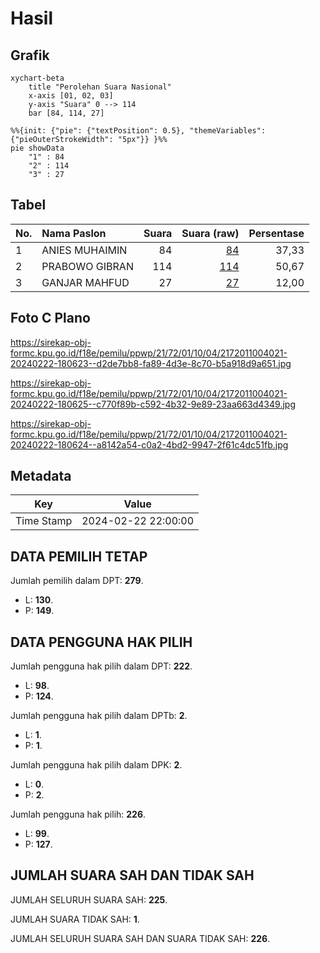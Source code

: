 # Hasil

## Grafik

```mermaid
xychart-beta
    title "Perolehan Suara Nasional"
    x-axis [01, 02, 03]
    y-axis "Suara" 0 --> 114
    bar [84, 114, 27]
```

```mermaid
%%{init: {"pie": {"textPosition": 0.5}, "themeVariables": {"pieOuterStrokeWidth": "5px"}} }%%
pie showData
    "1" : 84
    "2" : 114
    "3" : 27
```

## Tabel

| No. | Nama Paslon    | Suara | Suara (raw) | Persentase |
|:--- |:-------------- | -----:| -----------:| ----------:|
| 1   | ANIES MUHAIMIN | 84    | [84][p-1]   | 37,33      |
| 2   | PRABOWO GIBRAN | 114   | [114][p-2]  | 50,67      |
| 3   | GANJAR MAHFUD  | 27    | [27][p-3]   | 12,00      |


[p-1]: https://github.com/gigit-pemilu/pemilu-2024/blob/main/pilpres/hitung-suara/sub/21-kepulauan-riau/sub/72-kota-tanjung-pinang/sub/01-tanjung-pinang-barat/sub/1004-bukit-cermin/sub/021-tps/sub/paslon-1.txt
[p-2]: https://github.com/gigit-pemilu/pemilu-2024/blob/main/pilpres/hitung-suara/sub/21-kepulauan-riau/sub/72-kota-tanjung-pinang/sub/01-tanjung-pinang-barat/sub/1004-bukit-cermin/sub/021-tps/sub/paslon-2.txt
[p-3]: https://github.com/gigit-pemilu/pemilu-2024/blob/main/pilpres/hitung-suara/sub/21-kepulauan-riau/sub/72-kota-tanjung-pinang/sub/01-tanjung-pinang-barat/sub/1004-bukit-cermin/sub/021-tps/sub/paslon-3.txt

## Foto C Plano

https://sirekap-obj-formc.kpu.go.id/f18e/pemilu/ppwp/21/72/01/10/04/2172011004021-20240222-180623--d2de7bb8-fa89-4d3e-8c70-b5a918d9a651.jpg

https://sirekap-obj-formc.kpu.go.id/f18e/pemilu/ppwp/21/72/01/10/04/2172011004021-20240222-180625--c770f89b-c592-4b32-9e89-23aa663d4349.jpg

https://sirekap-obj-formc.kpu.go.id/f18e/pemilu/ppwp/21/72/01/10/04/2172011004021-20240222-180624--a8142a54-c0a2-4bd2-9947-2f61c4dc51fb.jpg


## Metadata

| Key        | Value               |
| ---------- | ------------------- |
| Time Stamp | 2024-02-22 22:00:00 |


## DATA PEMILIH TETAP

Jumlah pemilih dalam DPT: **279**.
 * L: **130**.
 * P: **149**.

## DATA PENGGUNA HAK PILIH

Jumlah pengguna hak pilih dalam DPT: **222**.
 * L: **98**.
 * P: **124**.

Jumlah pengguna hak pilih dalam DPTb: **2**.
 * L: **1**.
 * P: **1**.

Jumlah pengguna hak pilih dalam DPK: **2**.
 * L: **0**.
 * P: **2**.

Jumlah pengguna hak pilih: **226**.
 * L: **99**.
 * P: **127**.

## JUMLAH SUARA SAH DAN TIDAK SAH

JUMLAH SELURUH SUARA SAH: **225**.

JUMLAH SUARA TIDAK SAH: **1**.

JUMLAH SELURUH SUARA SAH DAN SUARA TIDAK SAH: **226**.


